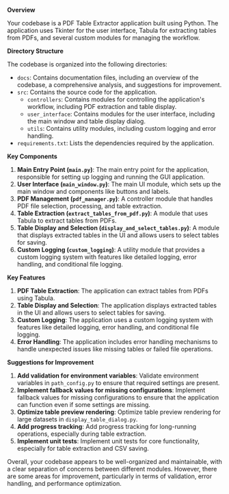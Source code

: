 **Overview**

Your codebase is a PDF Table Extractor application built using Python. The application uses Tkinter for the user interface, Tabula for extracting tables from PDFs, and several custom modules for managing the workflow.

**Directory Structure**

The codebase is organized into the following directories:

* `docs`: Contains documentation files, including an overview of the codebase, a comprehensive analysis, and suggestions for improvement.
* `src`: Contains the source code for the application.
	+ `controllers`: Contains modules for controlling the application's workflow, including PDF extraction and table display.
	+ `user_interface`: Contains modules for the user interface, including the main window and table display dialog.
	+ `utils`: Contains utility modules, including custom logging and error handling.
* `requirements.txt`: Lists the dependencies required by the application.

**Key Components**

1. **Main Entry Point (`main.py`)**: The main entry point for the application, responsible for setting up logging and running the GUI application.
2. **User Interface (`main_window.py`)**: The main UI module, which sets up the main window and components like buttons and labels.
3. **PDF Management (`pdf_manager.py`)**: A controller module that handles PDF file selection, processing, and table extraction.
4. **Table Extraction (`extract_tables_from_pdf.py`)**: A module that uses Tabula to extract tables from PDFs.
5. **Table Display and Selection (`display_and_select_tables.py`)**: A module that displays extracted tables in the UI and allows users to select tables for saving.
6. **Custom Logging (`custom_logging`)**: A utility module that provides a custom logging system with features like detailed logging, error handling, and conditional file logging.

**Key Features**

1. **PDF Table Extraction**: The application can extract tables from PDFs using Tabula.
2. **Table Display and Selection**: The application displays extracted tables in the UI and allows users to select tables for saving.
3. **Custom Logging**: The application uses a custom logging system with features like detailed logging, error handling, and conditional file logging.
4. **Error Handling**: The application includes error handling mechanisms to handle unexpected issues like missing tables or failed file operations.

**Suggestions for Improvement**

1. **Add validation for environment variables**: Validate environment variables in `path_config.py` to ensure that required settings are present.
2. **Implement fallback values for missing configurations**: Implement fallback values for missing configurations to ensure that the application can function even if some settings are missing.
3. **Optimize table preview rendering**: Optimize table preview rendering for large datasets in `display_table_dialog.py`.
4. **Add progress tracking**: Add progress tracking for long-running operations, especially during table extraction.
5. **Implement unit tests**: Implement unit tests for core functionality, especially for table extraction and CSV saving.

Overall, your codebase appears to be well-organized and maintainable, with a clear separation of concerns between different modules. However, there are some areas for improvement, particularly in terms of validation, error handling, and performance optimization.